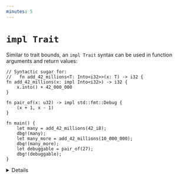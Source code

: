 ```yaml
---
minutes: 5
---
```


# `impl Trait`

Similar to trait bounds, an `impl Trait` syntax can be used in function
arguments and return values:

```rust,editable
// Syntactic sugar for:
//   fn add_42_millions<T: Into<i32>>(x: T) -> i32 {
fn add_42_millions(x: impl Into<i32>) -> i32 {
    x.into() + 42_000_000
}

fn pair_of(x: u32) -> impl std::fmt::Debug {
    (x + 1, x - 1)
}

fn main() {
    let many = add_42_millions(42_i8);
    dbg!(many);
    let many_more = add_42_millions(10_000_000);
    dbg!(many_more);
    let debuggable = pair_of(27);
    dbg!(debuggable);
}
```

<details>

`impl Trait` allows you to work with types that you cannot name. The meaning of
`impl Trait` is a bit different in the different positions.

- For a parameter, `impl Trait` is like an anonymous generic parameter with a
  trait bound.

- For a return type, it means that the return type is some concrete type that
  implements the trait, without naming the type. This can be useful when you
  don't want to expose the concrete type in a public API.

  Inference is hard in return position. A function returning `impl Foo` picks
  the concrete type it returns, without writing it out in the source. A function
  returning a generic type like `collect<B>() -> B` can return any type
  satisfying `B`, and the caller may need to choose one, such as with
  `let x: Vec<_> = foo.collect()` or with the turbofish,
  `foo.collect::<Vec<_>>()`.

What is the type of `debuggable`? Try `let debuggable: () = ..` to see what the
error message shows.

</details>
